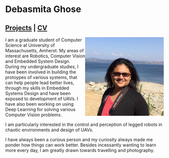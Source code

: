 # Debasmita Ghose

## [Projects](https://debasmitaghose.github.io/Projects/) | [CV](https://debasmitaghose.github.io/CV/)

<p>
<img src="profile.jpg" width="250" height="250" align="right"/>
</p>

I am a graduate student of Computer Science at University of Massachusetts, Amherst. My areas of interest are Robotics, Computer Vision and Embedded System Design. During my undergraduate studies, I have been involved in building the protoypes of various systems, that can help people lead better lives, through my skills in Embedded Systems Design and have been exposed to development of UAVs. I have also been working on using Deep Learning for solving various Computer Vision problems. 

I am particularly interested in the control and perception of legged robots in chaotic environments and design of UAVs.

I have always been a curious person and my curiosity always made me ponder how things can work better. Besides incessantly wanting to learn more every day, I am greatly drawn towards travelling and photography. 

